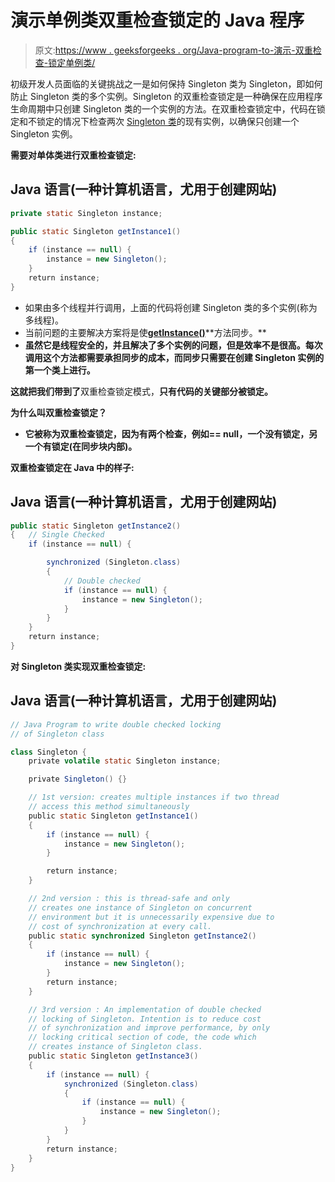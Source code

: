 # 演示单例类双重检查锁定的 Java 程序

> 原文:[https://www . geeksforgeeks . org/Java-program-to-演示-双重检查-锁定单例类/](https://www.geeksforgeeks.org/java-program-to-demonstrate-the-double-check-locking-for-singleton-class/)

初级开发人员面临的关键挑战之一是如何保持 Singleton 类为 Singleton，即如何防止 Singleton 类的多个实例。Singleton 的双重检查锁定是一种确保在应用程序生命周期中只创建 Singleton 类的一个实例的方法。在双重检查锁定中，代码在锁定和不锁定的情况下检查两次 [Singleton 类](https://www.geeksforgeeks.org/singleton-class-java/)的现有实例，以确保只创建一个 Singleton 实例。

**需要对单体类进行双重检查锁定:**

## Java 语言(一种计算机语言，尤用于创建网站)

```java
private static Singleton instance;

public static Singleton getInstance1()
{
    if (instance == null) {
        instance = new Singleton();
    }
    return instance;
}
```

*   如果由多个线程并行调用，上面的代码将创建 Singleton 类的多个实例(称为多线程)。
*   当前问题的主要解决方案将是使[**getInstance()**](https://www.geeksforgeeks.org/java-signature-getinstance-method-with-examples/#:~:text=The%20getInstance()%20method%20of,with%20the%20most%20preferred%20Provider.)**方法同步。**
*   **虽然它是线程安全的，并且解决了多个实例的问题，但是效率不是很高。每次调用这个方法都需要承担同步的成本，而同步只需要在创建 Singleton 实例的第一个类上进行。**

**这就把我们带到了**双重检查锁定模式，**只有代码的关键部分被锁定。**

****为什么叫双重检查锁定？****

*   **它被称为双重检查锁定，因为有两个检查，例如== null，一个没有锁定，另一个有锁定(在同步块内部)。**

****双重检查锁定在 Java 中的样子:****

## **Java 语言(一种计算机语言，尤用于创建网站)**

```java
public static Singleton getInstance2()
{   // Single Checked
    if (instance == null) { 

        synchronized (Singleton.class)
        { 
            // Double checked
            if (instance == null) { 
                instance = new Singleton();
            }
        }
    }
    return instance;
}
```

****对 Singleton 类实现双重检查锁定:****

## **Java 语言(一种计算机语言，尤用于创建网站)**

```java
// Java Program to write double checked locking 
// of Singleton class

class Singleton {
    private volatile static Singleton instance;

    private Singleton() {}

    // 1st version: creates multiple instances if two thread
    // access this method simultaneously
    public static Singleton getInstance1()
    {
        if (instance == null) {
            instance = new Singleton();
        }

        return instance;
    }

    // 2nd version : this is thread-safe and only
    // creates one instance of Singleton on concurrent
    // environment but it is unnecessarily expensive due to
    // cost of synchronization at every call.
    public static synchronized Singleton getInstance2()
    {
        if (instance == null) {
            instance = new Singleton();
        }
        return instance;
    }

    // 3rd version : An implementation of double checked
    // locking of Singleton. Intention is to reduce cost
    // of synchronization and improve performance, by only
    // locking critical section of code, the code which
    // creates instance of Singleton class.
    public static Singleton getInstance3()
    {
        if (instance == null) {
            synchronized (Singleton.class)
            {
                if (instance == null) {
                    instance = new Singleton();
                }
            }
        }
        return instance;
    }
}
```